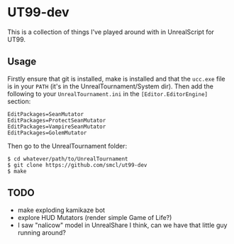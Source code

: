 # UT99-dev

This is a collection of things I've played around with in UnrealScript for UT99.

## Usage

Firstly ensure that git is installed, make is installed and that the `ucc.exe` file is in your `PATH` (it's in the UnrealTournament/System dir). Then add the following to your `UnrealTournament.ini` in the `[Editor.EditorEngine]` section:

	EditPackages=SeanMutator
	EditPackages=ProtectSeanMutator
	EditPackages=VampireSeanMutator
	EditPackages=GolemMutator

Then go to the UnrealTournament folder:

    $ cd whatever/path/to/UnrealTournament
    $ git clone https://github.com/smcl/ut99-dev
    $ make

## TODO

- make exploding kamikaze bot
- explore HUD Mutators (render simple Game of Life?)
- I saw "nalicow" model in UnrealShare I think, can we have that little guy running around?